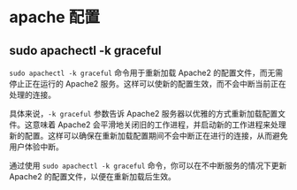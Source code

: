 # apache 配置

## sudo apachectl -k graceful

`sudo apachectl -k graceful` 命令用于重新加载 Apache2 的配置文件，而无需停止正在运行的 Apache2 服务。这样可以使新的配置生效，而不会中断当前正在处理的连接。

具体来说，`-k graceful` 参数告诉 Apache2 服务器以优雅的方式重新加载配置文件。这意味着 Apache2 会平滑地关闭旧的工作进程，并启动新的工作进程来处理新的配置。这样可以确保在重新加载配置期间不会中断正在进行的连接，从而避免用户体验中断。

通过使用 `sudo apachectl -k graceful` 命令，你可以在不中断服务的情况下更新 Apache2 的配置文件，以便在重新加载后生效。
